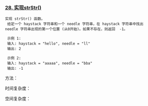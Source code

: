 ### [28. 实现strStr()](https://leetcode-cn.com/problems/implement-strstr/)

```
实现 strStr() 函数。
 给定一个 haystack 字符串和一个 needle 字符串，在 haystack 字符串中找出 needle 字符串出现的第一个位置 (从0开始)。如果不存在，则返回  -1。

 示例 1:
 输入: haystack = "hello", needle = "ll"
 输出: 2

 示例 2:
 输入: haystack = "aaaaa", needle = "bba"
 输出: -1
```

方法：

 时间复杂度：
 
 空间复杂度：

```swift

```

